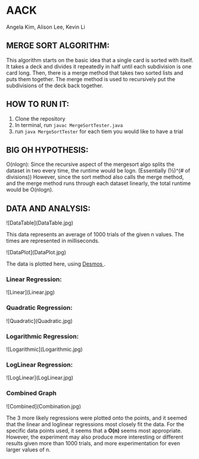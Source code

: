 # AACK
Angela Kim, Alison Lee, Kevin Li

<h2> MERGE SORT ALGORITHM: </h2>
<p> This algorithm starts on the basic idea that a single card is sorted with itself. It takes a deck and divides it repeatedly in half until each subdivision is one card long. Then, there is a merge method that takes two sorted lists and puts them together. The merge method is used to recursively put the subdivisions of the deck back together.</p>

<h2> HOW TO RUN IT: </h2>
<ol> 
<li> Clone the repository </li>
<li> In terminal, run <code>javac MergeSortTester.java</code> </li>
<li> run <code>java MergeSortTester</code> for each tiem you would like to have a trial</li>
</ol>

<h2> BIG OH HYPOTHESIS: </h2>
<p> O(nlogn): Since the recursive aspect of the mergesort algo splits the dataset in two every time, the runtime would be logn. (Essentially (½)^(# of divisions)) However, since the sort method also calls the merge method, and the merge method runs through each dataset linearly, the total runtime would be O(nlogn). </p>

<h2> DATA AND ANALYSIS: </h2>
![DataTable](DataTable.jpg)  
<p> This data represents an average of 1000 trials of the given n values. The times are represented in milliseconds. </p>
![DataPlot](DataPlot.jpg)
<p> The data is plotted here, using <a href="https://www.desmos.com/calculator"> Desmos </a>. </p>
<h3> Linear Regression: </h3>
![Linear](Linear.jpg)
<h3> Quadratic Regression: </h3>
![Quadratic](Quadratic.jpg)
<h3> Logarithmic Regression: </h3>
![Logarithmic](Logarithmic.jpg)
<h3> LogLinear Regression: </h3>
![LogLinear](LogLinear.jpg)
<h3> Combined Graph </h3>
![Combined](Combination.jpg)
<p> The 3 more likely regressions were plotted onto the points, and it seemed that the linear and loglinear regressions most closely fit the data. For the specific data points used, it seems that a <b> O(n) </b> seems most appropriate. However, the experiment may also produce more interesting or different results given more than 1000 trials, and more experimentation for even larger values of n. </p>




